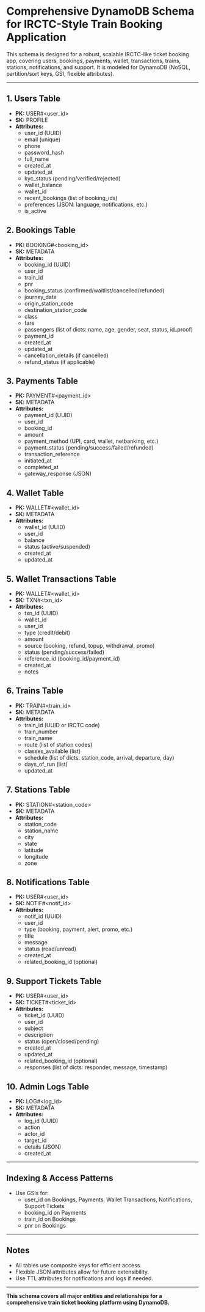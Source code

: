 # Comprehensive DynamoDB Schema for IRCTC-Style Train Booking Application

This schema is designed for a robust, scalable IRCTC-like ticket booking app, covering users, bookings, payments, wallet, transactions, trains, stations, notifications, and support. It is modeled for DynamoDB (NoSQL, partition/sort keys, GSI, flexible attributes).

---

## 1. Users Table
- **PK:** USER#<user_id>
- **SK:** PROFILE
- **Attributes:**
  - user_id (UUID)
  - email (unique)
  - phone
  - password_hash
  - full_name
  - created_at
  - updated_at
  - kyc_status (pending/verified/rejected)
  - wallet_balance
  - wallet_id
  - recent_bookings (list of booking_ids)
  - preferences (JSON: language, notifications, etc.)
  - is_active

## 2. Bookings Table
- **PK:** BOOKING#<booking_id>
- **SK:** METADATA
- **Attributes:**
  - booking_id (UUID)
  - user_id
  - train_id
  - pnr
  - booking_status (confirmed/waitlist/cancelled/refunded)
  - journey_date
  - origin_station_code
  - destination_station_code
  - class
  - fare
  - passengers (list of dicts: name, age, gender, seat, status, id_proof)
  - payment_id
  - created_at
  - updated_at
  - cancellation_details (if cancelled)
  - refund_status (if applicable)

## 3. Payments Table
- **PK:** PAYMENT#<payment_id>
- **SK:** METADATA
- **Attributes:**
  - payment_id (UUID)
  - user_id
  - booking_id
  - amount
  - payment_method (UPI, card, wallet, netbanking, etc.)
  - payment_status (pending/success/failed/refunded)
  - transaction_reference
  - initiated_at
  - completed_at
  - gateway_response (JSON)

## 4. Wallet Table
- **PK:** WALLET#<wallet_id>
- **SK:** METADATA
- **Attributes:**
  - wallet_id (UUID)
  - user_id
  - balance
  - status (active/suspended)
  - created_at
  - updated_at

## 5. Wallet Transactions Table
- **PK:** WALLET#<wallet_id>
- **SK:** TXN#<txn_id>
- **Attributes:**
  - txn_id (UUID)
  - wallet_id
  - user_id
  - type (credit/debit)
  - amount
  - source (booking, refund, topup, withdrawal, promo)
  - status (pending/success/failed)
  - reference_id (booking_id/payment_id)
  - created_at
  - notes

## 6. Trains Table
- **PK:** TRAIN#<train_id>
- **SK:** METADATA
- **Attributes:**
  - train_id (UUID or IRCTC code)
  - train_number
  - train_name
  - route (list of station codes)
  - classes_available (list)
  - schedule (list of dicts: station_code, arrival, departure, day)
  - days_of_run (list)
  - updated_at

## 7. Stations Table
- **PK:** STATION#<station_code>
- **SK:** METADATA
- **Attributes:**
  - station_code
  - station_name
  - city
  - state
  - latitude
  - longitude
  - zone

## 8. Notifications Table
- **PK:** USER#<user_id>
- **SK:** NOTIF#<notif_id>
- **Attributes:**
  - notif_id (UUID)
  - user_id
  - type (booking, payment, alert, promo, etc.)
  - title
  - message
  - status (read/unread)
  - created_at
  - related_booking_id (optional)

## 9. Support Tickets Table
- **PK:** USER#<user_id>
- **SK:** TICKET#<ticket_id>
- **Attributes:**
  - ticket_id (UUID)
  - user_id
  - subject
  - description
  - status (open/closed/pending)
  - created_at
  - updated_at
  - related_booking_id (optional)
  - responses (list of dicts: responder, message, timestamp)

## 10. Admin Logs Table
- **PK:** LOG#<log_id>
- **SK:** METADATA
- **Attributes:**
  - log_id (UUID)
  - action
  - actor_id
  - target_id
  - details (JSON)
  - created_at

---

## Indexing & Access Patterns
- Use GSIs for:
  - user_id on Bookings, Payments, Wallet Transactions, Notifications, Support Tickets
  - booking_id on Payments
  - train_id on Bookings
  - pnr on Bookings

---

## Notes
- All tables use composite keys for efficient access.
- Flexible JSON attributes allow for future extensibility.
- Use TTL attributes for notifications and logs if needed.

---

**This schema covers all major entities and relationships for a comprehensive train ticket booking platform using DynamoDB.**
